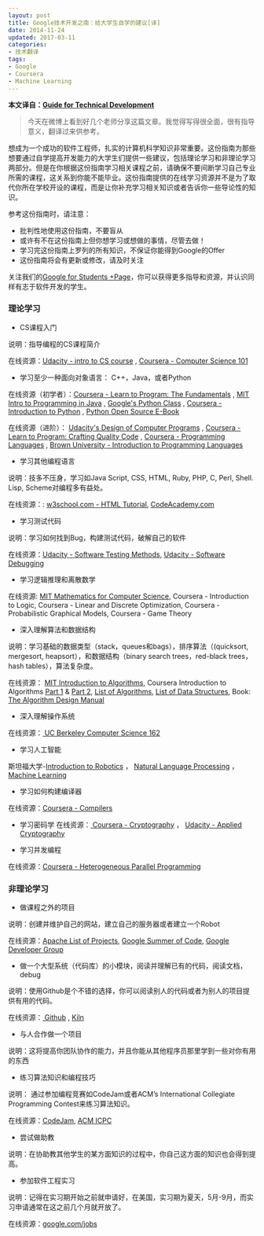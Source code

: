 ```yaml
---
layout: post
title: Google技术开发之南：给大学生自学的建议[译]
date: 2014-11-24
updated: 2017-03-11
categories:
- 技术翻译
tags:
- Google
- Coursera
- Machine Learning
---
```



**本文译自：[Guide for Technical Development](http://www.google.com/edu/tools-and-solutions/guide-for-technical-development/)**

>今天在微博上看到好几个老师分享这篇文章。我觉得写得很全面，很有指导意义，翻译过来供参考。


想成为一个成功的软件工程师，扎实的计算机科学知识非常重要。这份指南为那些想要通过自学提高开发能力的大学生们提供一些建议，包括理论学习和非理论学习两部分。但是在你根据这份指南学习相关课程之前，请确保不要间断学习自己专业所需的课程，这关系到你能不能毕业。这份指南提供的在线学习资源并不是为了取代你所在学校开设的课程，而是让你补充学习相关知识或者告诉你一些导论性的知识。

参考这份指南时，请注意：

+ 批判性地使用这份指南，不要盲从
+ 或许有不在这份指南上但你想学习或想做的事情，尽管去做！
+ 学习完这份指南上罗列的所有知识，不保证你能得到Google的Offer
+ 这份指南将会有更新或修改，请及时关注

关注我们的[Google for Students +Page](https://plus.google.com/u/0/+GoogleStudents/posts)，你可以获得更多指导和资源，并认识同样有志于软件开发的学生。

<!--more-->

### 理论学习

+ CS课程入门

说明：指导编程的CS课程简介

在线资源：[Udacity - intro to CS course](https://www.google.com/url?q=https%3A%2F%2Fwww.udacity.com%2Fcourse%2Fcs101&sa=D&sntz=1&usg=AFQjCNGdmrWTUY5b_qe3xle9-ddkB1YXqA) , [Coursera - Computer Science 101](https://www.google.com/url?q=https%3A%2F%2Fwww.coursera.org%2Fcourse%2Fcs101&sa=D&sntz=1&usg=AFQjCNE-mScGCD0MJRKuWuFyLJbIr4XdbA)

+ 学习至少一种面向对象语言： C++，Java，或者Python

在线资源（初学者）：[Coursera - Learn to Program: The Fundamentals](https://www.google.com/url?q=https%3A%2F%2Fwww.coursera.org%2Fcourse%2Fprogramming1&sa=D&sntz=1&usg=AFQjCNERrKn8RoMF2C-tzZ_51XpGA2QzUQ) ,  [MIT Intro to Programming in Java](http://www.google.com/url?q=http%3A%2F%2Focw.mit.edu%2Fcourses%2Felectrical-engineering-and-computer-science%2F6-092-introduction-to-programming-in-java-january-iap-2010%2Findex.htm&sa=D&sntz=1&usg=AFQjCNHfuFmBicr4_Zh4dtfmk_mYq0BtNQ) ,  [Google's Python Class](https://developers.google.com/edu/python/) , [Coursera - Introduction to Python](https://www.coursera.org/course/interactivepython) , [Python Open Source E-Book](http://www.openbookproject.net/thinkcs/python/english2e/)

在线资源（进阶）： [Udacity's Design of Computer Programs](https://www.udacity.com/course/cs212) ,  [Coursera - Learn to Program: Crafting Quality Code](https://www.coursera.org/course/programming2) ,  [Coursera - Programming Languages](https://www.coursera.org/course/proglang) , [Brown University - Introduction to Programming Languages](http://cs.brown.edu/courses/cs173/2012/OnLine/)

+ 学习其他编程语言

说明：技多不压身，学习如Java Script, CSS, HTML, Ruby, PHP, C, Perl, Shell. Lisp, Scheme对编程多有益处。

在线资源：: [w3school.com - HTML Tutorial](http://www.w3schools.com/), [CodeAcademy.com](http://www.codecademy.com/learn)

+ 学习测试代码

说明：学习如何找到Bug，构建测试代码，破解自己的软件

在线资源：[Udacity - Software Testing Methods](https://www.udacity.com/course/cs258), [Udacity - Software Debugging](https://www.udacity.com/course/cs259)

+ 学习逻辑推理和离散数学

在线资源: [MIT Mathematics for Computer Science](http://ocw.mit.edu/courses/electrical-engineering-and-computer-science/6-042j-mathematics-for-computer-science-fall-2010/index.htm), Coursera - Introduction to Logic, Coursera - Linear and Discrete Optimization, Coursera - Probabilistic Graphical Models, Coursera - Game Theory

+ 深入理解算法和数据结构

说明：学习基础的数据类型（stack，queues和bags），排序算法（(quicksort, mergesort, heapsort），和数据结构（binary search trees，red-black trees，hash tables），算法复杂度。

在线资源： [MIT Introduction to Algorithms](http://www.google.com/url?q=http%3A%2F%2Focw.mit.edu%2Fcourses%2Felectrical-engineering-and-computer-science%2F6-006-introduction-to-algorithms-spring-2008%2Findex.htm&amp;sa=D&amp;sntz=1&amp;usg=AFQjCNEIwTJvLQcPGJL2hPxLibPRvjhbbg), Coursera Introduction to Algorithms [Part 1](https://www.coursera.org/course/algs4partI) & [Part 2](https://www.coursera.org/course/algs4partII), [List of Algorithms](http://en.wikipedia.org/wiki/List_of_algorithms), [List of Data Structures](http://www.google.com/url?q=http%3A%2F%2Fen.wikipedia.org%2Fwiki%2FList_of_data_structures&sa=D&sntz=1&usg=AFQjCNGRZ9Fud8WMZo2jelHNKc914X0NpA), Book: [The Algorithm Design Manual](http://www.google.com/url?q=http%3A%2F%2Fwww.amazon.com%2FAlgorithm-Design-Manual-Steven-Skiena%2Fdp%2F1849967202%2Fref%3Dsr_1_5%3Fs%3Dbooks%26ie%3DUTF8%26qid%3D1360133842%26sr%3D1-5%26keywords%3Dalgorithms&sa=D&sntz=1&usg=AFQjCNE3JRdn9BbEEQtSBsVhSViU6X1xdQ)

+ 深入理解操作系统

在线资源：[ UC Berkeley Computer Science 162](http://www.youtube.com/watch?v=XgQo4JkN4Bw&list=PL3289DD0D0F0CD4A3)

+ 学习人工智能

斯坦福大学-[Introduction to Robotics](http://see.stanford.edu/see/courseinfo.aspx?coll=86cc8662-f6e4-43c3-a1be-b30d1d179743)  ， [ Natural Language Processing](http://see.stanford.edu/see/courseinfo.aspx?coll=63480b48-8819-4efd-8412-263f1a472f5a)  ， [Machine Learning](http://see.stanford.edu/see/courseinfo.aspx?coll=348ca38a-3a6d-4052-937d-cb017338d7b1)

+ 学习如何构建编译器

在线资源：[Coursera - Compilers](https://www.coursera.org/course/compilers)

+ 学习密码学
在线资源：[ Coursera - Cryptography](https://www.coursera.org/course/crypto)  ， [Udacity - Applied Cryptography](https://www.udacity.com/course/cs387)

+ 学习并发编程

在线资源：[Coursera - Heterogeneous Parallel Programming](https://www.coursera.org/course/hetero)

### 非理论学习

+ 做课程之外的项目

说明：创建并维护自己的网站，建立自己的服务器或者建立一个Robot

在线资源：[Apache List of Projects](http://projects.apache.org/), [Google Summer of Code](http://www.google-melange.com/gsoc/homepage/google/gsoc2013), [Google Developer Group](https://developers.google.com/)

+ 做一个大型系统（代码库）的小模块，阅读并理解已有的代码，阅读文档，debug

说明：使用Github是个不错的选择，你可以阅读别人的代码或者为别人的项目提供有用的代码。

在线资源：[ Github](https://github.com/) , [Kiln](http://www.fogcreek.com/kiln/)

+ 与人合作做一个项目

说明：这将提高你团队协作的能力，并且你能从其他程序员那里学到一些对你有用的东西

+ 练习算法知识和编程技巧

说明： 通过参加编程竞赛如CodeJam或者ACM’s International Collegiate Programming Contest来练习算法知识。

在线资源：[CodeJam](https://code.google.com/codejam/), [ACM ICPC](http://icpc.baylor.edu/)

+ 尝试做助教

说明：在协助教其他学生的某方面知识的过程中，你自己这方面的知识也会得到提高。

+ 参加软件工程实习

说明：记得在实习期开始之前就申请好，在美国，实习期为夏天，5月-9月，而实习申请通常在这之前几个月就开放了。

在线资源：[google.com/jobs](http://www.google.com/about/careers/)

